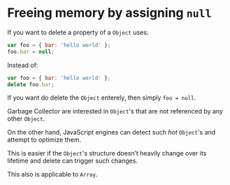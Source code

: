 # Freeing memory by assigning `null`

If you want to delete a property of a `Object` uses:

```js
var foo = { bar: 'hello world' };
foo.bar = null;
```

Instead of:

```js
var foo = { bar: 'hello world' };
delete foo.bar;
```

If you want do delete the `Object` enterely, then simply `foo = null`.

Garbage Collector are interested in `Object`'s that are not referenced by any other `Object`.

On the other hand, JavaScript engines can detect such *hot* `Object`'s and attempt to optimize them.

This is easier if the `Object`'s structure doesn’t heavily change over its lifetime and delete can trigger such changes.

This also is applicable to `Array`.
